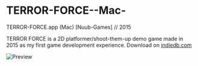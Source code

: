 # TERROR-FORCE--Mac-
TERROR-FORCE.app (Mac) [Nuub-Games] // 2015 

TERROR FORCE is a 2D platformer/shoot-them-up demo game made in 2015 as my first game development experience.
Download on [indiedb.com](https://www.indiedb.com/downloads/terror-force-mac)

![Preview](https://media.indiedb.com/cache/images/downloads/1/194/193540/thumb_620x2000/Capture_decran_2020-05-01_a.png)
